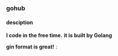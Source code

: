 ### gohub

#### desciption
**I code in the free time.**
**it is built by Golang**

**gin format is great!**
:
